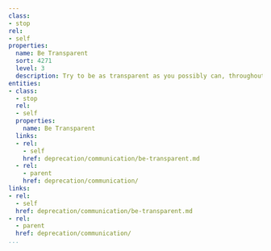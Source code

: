 ```yaml
---
class:
- stop
rel:
- self
properties:
  name: Be Transparent
  sort: 4271
  level: 3
  description: Try to be as transparent as you possibly can, throughout the process.
entities:
- class:
  - stop
  rel:
  - self
  properties:
    name: Be Transparent
  links:
  - rel:
    - self
    href: deprecation/communication/be-transparent.md
  - rel:
    - parent
    href: deprecation/communication/
links:
- rel:
  - self
  href: deprecation/communication/be-transparent.md
- rel:
  - parent
  href: deprecation/communication/
...
```

